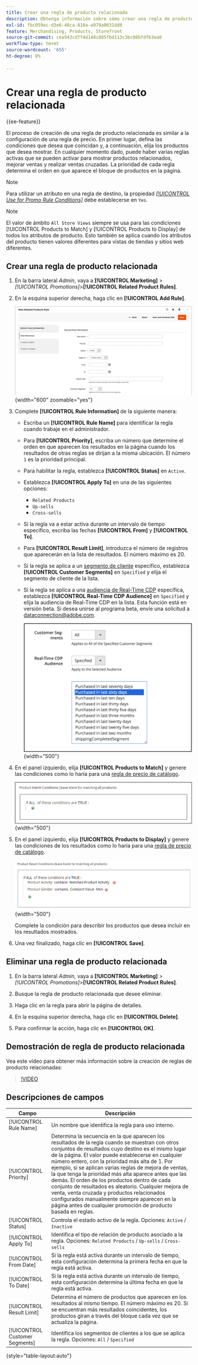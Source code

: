 ```yaml
---
title: Crear una regla de producto relacionada
description: Obtenga información sobre cómo crear una regla de producto relacionada que se pueda activar para mostrar productos relacionados, mejorar ventas y realizar ventas cruzadas.
exl-id: fbc059ec-d3e6-46ca-810a-a979a0631dd8
feature: Merchandising, Products, Storefront
source-git-commit: cea943cd7f4d148c885fbd113c3bc08bfdf63ea0
workflow-type: tm+mt
source-wordcount: '655'
ht-degree: 0%

---
```


# Crear una regla de producto relacionada

{{ee-feature}}

El proceso de creación de una regla de producto relacionada es similar a la configuración de una regla de precio. En primer lugar, defina las condiciones que desea que coincidan y, a continuación, elija los productos que desea mostrar. En cualquier momento dado, puede haber varias reglas activas que se pueden activar para mostrar productos relacionados, mejorar ventas y realizar ventas cruzadas. La prioridad de cada regla determina el orden en que aparece el bloque de productos en la página.

>[!NOTE]
>
>Para utilizar un atributo en una regla de destino, la propiedad [_[!UICONTROL Use for Promo Rule Conditions]_](../catalog/product-attributes.md) debe establecerse en `Yes`.

>[!NOTE]
>
>El valor de ámbito `All Store Views` siempre se usa para las condiciones [!UICONTROL Products to Match] y [!UICONTROL Products to Display] de todos los atributos de producto. Esto también se aplica cuando los atributos del producto tienen valores diferentes para vistas de tiendas y sitios web diferentes.

## Crear una regla de producto relacionada

1. En la barra lateral _Admin_, vaya a **[!UICONTROL Marketing]** > _[!UICONTROL Promotions]_>**[!UICONTROL Related Product Rules]**.

1. En la esquina superior derecha, haga clic en **[!UICONTROL Add Rule]**.

   ![Regla de productos relacionados - información](./assets/catalog-related-products-rule-information.png){width="600" zoomable="yes"}

1. Complete **[!UICONTROL Rule Information]** de la siguiente manera:

   - Escriba un **[!UICONTROL Rule Name]** para identificar la regla cuando trabaje en el administrador.

   - Para **[!UICONTROL Priority]**, escriba un número que determine el orden en que aparecen los resultados en la página cuando los resultados de otras reglas se dirijan a la misma ubicación. El número `1` es la prioridad principal.

   - Para habilitar la regla, establezca **[!UICONTROL Status]** en `Active`.

   - Establezca **[!UICONTROL Apply To]** en una de las siguientes opciones:

      - `Related Products`
      - `Up-sells`
      - `Cross-sells`

   - Si la regla va a estar activa durante un intervalo de tiempo específico, escriba las fechas **[!UICONTROL From]** y **[!UICONTROL To]**.

   - Para **[!UICONTROL Result Limit]**, introduzca el número de registros que aparecerán en la lista de resultados. El número máximo es 20.

   - Si la regla se aplica a un [segmento de cliente](../customers/customer-segments.md) específico, establezca **[!UICONTROL Customer Segments]** en `Specified` y elija el segmento de cliente de la lista.

   - Si la regla se aplica a una [audiencia de Real-Time CDP](../customers/audience-activation.md) específica, establezca **[!UICONTROL Real-Time CDP Audience]** en `Specified` y elija la audiencia de Real-Time CDP en la lista. Esta función está en versión beta. Si desea unirse al programa beta, envíe una solicitud a [dataconnection@adobe.com](mailto:dataconnection@adobe.com).

     ![Regla de productos relacionados - Audiencia de Real-Time CDP](./assets/rtcdp-related-products.png){width="500"}

1. En el panel izquierdo, elija **[!UICONTROL Products to Match]** y genere las condiciones como lo haría para una [regla de precio de catálogo](price-rules-catalog.md).

   ![Regla de productos relacionados - productos que deben coincidir](./assets/catalog-related-products-match.png){width="500"}

1. En el panel izquierdo, elija **[!UICONTROL Products to Display]** y genere las condiciones de los resultados como lo haría para una [regla de precio de catálogo](price-rules-catalog.md).

   ![Regla de productos relacionados - productos que se mostrarán](./assets/catalog-related-products-to-display.png){width="500"}

   Complete la condición para describir los productos que desea incluir en los resultados mostrados.

1. Una vez finalizado, haga clic en **[!UICONTROL Save]**.

## Eliminar una regla de producto relacionada

1. En la barra lateral _Admin_, vaya a **[!UICONTROL Marketing]** > _[!UICONTROL Promotions]_>**[!UICONTROL Related Product Rules]**.

1. Busque la regla de producto relacionada que desee eliminar.

1. Haga clic en la regla para abrir la página de detalles.

1. En la esquina superior derecha, haga clic en **[!UICONTROL Delete]**.

1. Para confirmar la acción, haga clic en **[!UICONTROL OK]**.

## Demostración de regla de producto relacionada

Vea este vídeo para obtener más información sobre la creación de reglas de producto relacionadas:

>[!VIDEO](https://video.tv.adobe.com/v/343837?quality=12&learn=on)

## Descripciones de campos

| Campo | Descripción |
|--- |--- |
| [!UICONTROL Rule Name] | Un nombre que identifica la regla para uso interno. |
| [!UICONTROL Priority] | Determina la secuencia en la que aparecen los resultados de la regla cuando se muestran con otros conjuntos de resultados cuyo destino es el mismo lugar de la página. El valor puede establecerse en cualquier número entero, con la prioridad más alta de 1. Por ejemplo, si se aplican varias reglas de mejora de ventas, la que tenga la prioridad más alta aparece antes que las demás. El orden de los productos dentro de cada conjunto de resultados es aleatorio. Cualquier mejora de venta, venta cruzada y productos relacionados configurados manualmente siempre aparecen en la página antes de cualquier promoción de producto basada en reglas. |
| [!UICONTROL Status] | Controla el estado activo de la regla. Opciones: `Active` / `Inactive` |
| [!UICONTROL Apply To] | Identifica el tipo de relación de producto asociado a la regla. Opciones: `Related Products` / `Up-sells` / `Cross-sells` |
| [!UICONTROL From Date] | Si la regla está activa durante un intervalo de tiempo, esta configuración determina la primera fecha en que la regla está activa. |
| [!UICONTROL To Date] | Si la regla está activa durante un intervalo de tiempo, esta configuración determina la última fecha en que la regla está activa. |
| [!UICONTROL Result Limit] | Determina el número de productos que aparecen en los resultados al mismo tiempo. El número máximo es 20. Si se encuentran más resultados coincidentes, los productos giran a través del bloque cada vez que se actualiza la página. |
| [!UICONTROL Customer Segments] | Identifica los segmentos de clientes a los que se aplica la regla. Opciones: `All` / `Specified` |

{style="table-layout:auto"}
